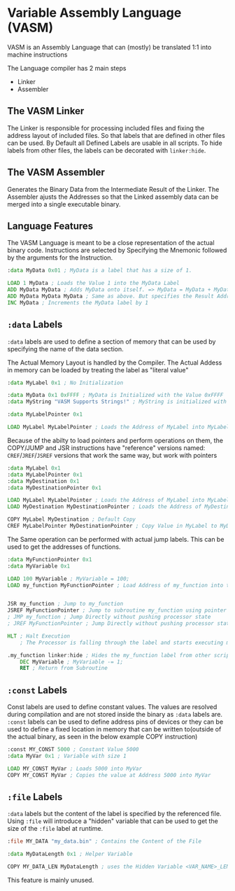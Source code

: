 # Variable Assembly Language (VASM)

VASM is an Assembly Language that can (mostly) be translated 1:1 into machine instructions

The Language compiler has 2 main steps

- Linker
- Assembler

## The VASM Linker
The Linker is responsible for processing included files and fixing the address layout of included files. So that labels that are defined in other files can be used.
By Default all Defined Labels are usable in all scripts.
To hide labels from other files, the labels can be decorated with `linker:hide`.

## The VASM Assembler
Generates the Binary Data from the Intermediate Result of the Linker.
The Assembler ajusts the Addresses so that the Linked assembly data can be merged into a single executable binary.

## Language Features
The VASM Language is meant to be a close representation of the actual binary code.
Instructions are selected by Specifying the Mnemonic followed by the arguments for the Instruction.
```asm
:data MyData 0x01 ; MyData is a label that has a size of 1.

LOAD 1 MyData ; Loads the Value 1 into the MyData Label
ADD MyData MyData ; Adds MyData onto itself. => MyData = MyData + MyData
ADD MyData MyData MyData ; Same as above. But specifies the Result Address.
INC MyData ; Increments the MyData label by 1
```

## `:data` Labels
`:data` labels are used to define a section of memory that can be used by specifying the name of the data section.

The Actual Memory Layout is handled by the Compiler. The Actual Addess in memory can be loaded by treating the label as "literal value"
```asm
:data MyLabel 0x1 ; No Initialization

:data MyData 0x1 0xFFFF ; MyData is Initialized with the Value 0xFFFF
:data MyString "VASM Supports Strings!" ; MyString is initialized with the string data. (size is equal to string length)

:data MyLabelPointer 0x1

LOAD MyLabel MyLabelPointer ; Loads the Address of MyLabel into MyLabelPointer
```

Because of the abilty to load pointers and perform operations on them, the COPY/JUMP and JSR instructions have "reference" versions named: `CREF`/`JREF`/`JSREF` versions that work the same way, but work with pointers

```asm
:data MyLabel 0x1
:data MyLabelPointer 0x1
:data MyDestination 0x1
:data MyDestinationPointer 0x1

LOAD MyLabel MyLabelPointer ; Loads the Address of MyLabel into MyLabelPointer
LOAD MyDestination MyDestinationPointer ; Loads the Address of MyDestination into MyDestinationPointer

COPY MyLabel MyDestination ; Default Copy
CREF MyLabelPointer MyDestinationPointer ; Copy Value in MyLabel to MyDestination by Reference(using pointers)
```

The Same operation can be performed with actual jump labels.
This can be used to get the addresses of functions.
```asm
:data MyFunctionPointer 0x1
:data MyVariable 0x1

LOAD 100 MyVariable ; MyVariable = 100;
LOAD my_function MyFunctionPointer ; Load Address of my_function into the pointer variable


JSR my_function ; Jump to my_function
JSREF MyFunctionPointer ; Jump to subroutine my_function using pointer
; JMP my_function ; Jump Directly without pushing processor state
; JREF MyFunctionPointer ; Jump Directly without pushing processor state

HLT ; Halt Execution 
	; The Processor is falling through the label and starts executing my_function again if we dont Halt.

.my_function linker:hide ; Hides the my_function label from other scripts that might reference this script.
	DEC MyVariable ; MyVariable -= 1;
	RET ; Return from Subroutine
```

## `:const` Labels
Const labels are used to define constant values.
The values are resolved during compilation and are not stored inside the binary as `:data` labels are.
`:const` labels can be used to define address pins of devices or they can be used to define a fixed location in memory that can be written to(outside of the actual binary, as seen in the below example COPY instruction)
```asm
:const MY_CONST 5000 ; Constant Value 5000
:data MyVar 0x1 ; Variable with size 1

LOAD MY_CONST MyVar ; Loads 5000 into MyVar
COPY MY_CONST MyVar ; Copies the value at Address 5000 into MyVar
```

## `:file` Labels
`:data` labels but the content of the label is specified by the referenced file.
Using `:file` will introduce a "hidden" variable that can be used to get the size of the `:file` label at runtime.
```asm
:file MY_DATA "my_data.bin" ; Contains the Content of the File

:data MyDataLength 0x1 ; Helper Variable

COPY MY_DATA_LEN MyDataLength ; uses the Hidden Variable <VAR_NAME>_LEN variable that stores the size of the MY_DATA label.
```
This feature is mainly unused.

